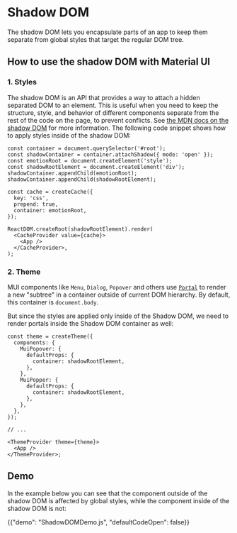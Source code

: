 # Shadow DOM

<p class="description">The shadow DOM lets you encapsulate parts of an app to keep them separate from global styles that target the regular DOM tree.</p>

## How to use the shadow DOM with Material UI

### 1. Styles

The shadow DOM is an API that provides a way to attach a hidden separated DOM to an element.
This is useful when you need to keep the structure, style, and behavior of different components separate from the rest of the code on the page, to prevent conflicts.
See [the MDN docs on the shadow DOM](https://developer.mozilla.org/en-US/docs/Web/Web_Components/Using_shadow_DOM) for more information.
The following code snippet shows how to apply styles inside of the shadow DOM:

```tsx
const container = document.querySelector('#root');
const shadowContainer = container.attachShadow({ mode: 'open' });
const emotionRoot = document.createElement('style');
const shadowRootElement = document.createElement('div');
shadowContainer.appendChild(emotionRoot);
shadowContainer.appendChild(shadowRootElement);

const cache = createCache({
  key: 'css',
  prepend: true,
  container: emotionRoot,
});

ReactDOM.createRoot(shadowRootElement).render(
  <CacheProvider value={cache}>
    <App />
  </CacheProvider>,
);
```

### 2. Theme

MUI components like `Menu`, `Dialog`, `Popover` and others use [`Portal`](/material-ui/react-portal/) to render a new "subtree" in a container outside of current DOM hierarchy.
By default, this container is `document.body`.

But since the styles are applied only inside of the Shadow DOM, we need to render portals inside the Shadow DOM container as well:

```tsx
const theme = createTheme({
  components: {
    MuiPopover: {
      defaultProps: {
        container: shadowRootElement,
      },
    },
    MuiPopper: {
      defaultProps: {
        container: shadowRootElement,
      },
    },
  },
});

// ...

<ThemeProvider theme={theme}>
  <App />
</ThemeProvider>;
```

## Demo

In the example below you can see that the component outside of the shadow DOM is affected by global styles, while the component inside of the shadow DOM is not:

{{"demo": "ShadowDOMDemo.js", "defaultCodeOpen": false}}
